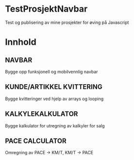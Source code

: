 # TestProsjektNavbar

Test og publisering av mine prosjekter for øving på Javascript

# Innhold

## NAVBAR

Bygge opp funksjonell og mobilvennlig navbar

## KUNDE/ARTIKKEL KVITTERING

Bygge kvitteringer ved hjelp av arrays og looping

## KALKYLEKALKULATOR

Bygge kalkulator for utregning av kalkyler for salg

## PACE CALCULATOR

Omregning av PACE -> KM/T, KM/T -> PACE
